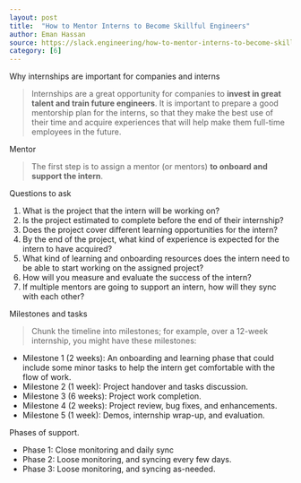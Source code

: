 ```yaml
---
layout: post
title:  "How to Mentor Interns to Become Skillful Engineers"
author: Eman Hassan
source: https://slack.engineering/how-to-mentor-interns-to-become-skillful-engineers/
category: [6]
---
```


Why internships are important for companies and interns

> Internships are a great opportunity for companies to **invest in great talent and train future engineers**. It is important to prepare a good mentorship plan for the interns, so that they make the best use of their time and acquire experiences that will help make them full-time employees in the future.

Mentor

> The first step is to assign a mentor (or mentors) **to onboard and support the intern**.

Questions to ask

1. What is the project that the intern will be working on?
1. Is the project estimated to complete before the end of their internship?
1. Does the project cover different learning opportunities for the intern?
1. By the end of the project, what kind of experience is expected for the intern to have acquired?
1. What kind of learning and onboarding resources does the intern need to be able to start working on the assigned project?
1. How will you measure and evaluate the success of the intern?
1. If multiple mentors are going to support an intern, how will they sync with each other?

Milestones and tasks

> Chunk the timeline into milestones; for example, over a 12-week internship, you might have these milestones:

- Milestone 1 (2 weeks): An onboarding and learning phase that could include some minor tasks to help the intern get comfortable with the flow of work.
- Milestone 2 (1 week): Project handover and tasks discussion.
- Milestone 3 (6 weeks): Project work completion.
- Milestone 4 (2 weeks): Project review, bug fixes, and enhancements.
- Milestone 5 (1 week): Demos, internship wrap-up, and evaluation.

Phases of support.

- Phase 1: Close monitoring and daily sync
- Phase 2: Loose monitoring, and syncing every few days.
- Phase 3: Loose monitoring, and syncing as-needed.
